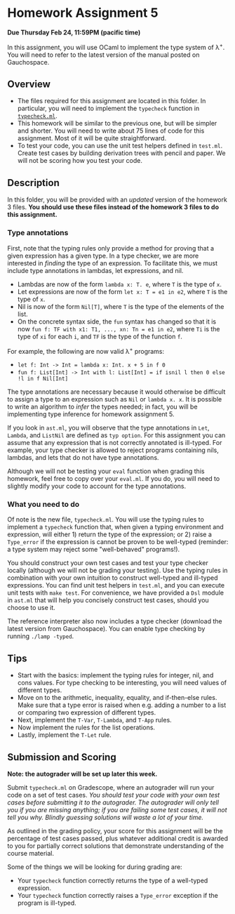 # Homework Assignment 5

**Due Thursday Feb 24, 11:59PM (pacific time)**

In this assignment, you will use OCaml to implement the type system of
λ<sup>+</sup>. You will need to refer to the latest version of the manual posted
on Gauchospace.

## Overview

* The files required for this assignment are located in this folder. In
  particular, you will need to implement the `typecheck` function in
  [`typecheck.ml`](typecheck.ml).
* This homework will be similar to the previous one, but will be simpler and
  shorter. You will need to write about 75 lines of code for this assignment.
  Most of it will be quite straightforward.
* To test your code, you can use the unit test helpers defined in `test.ml`.
  Create test cases by building derivation trees with pencil and paper. We will
  not be scoring how you test your code.

## Description

In this folder, you will be provided with an _updated_ version of the homework 3
files. **You should use these files instead of the homework 3 files to do this
assignment.**

### Type annotations

First, note that the typing rules only provide a method for proving that a given
expression has a given type. In a type checker, we are more interested in
_finding_ the type of an expression. To facilitate this, we must include type
annotations in lambdas, let expressions, and nil.

* Lambdas are now of the form `lambda x: T. e`, where `T` is the type of `x`.
* Let expressions are now of the form `let x: T = e1 in e2`, where `T` is the
  type of `x`.
* Nil is now of the form `Nil[T]`, where `T` is the type of the elements of the
  list.
* On the concrete syntax side, the `fun` syntax has changed so that it is now
  `fun f: TF with x1: T1, ..., xn: Tn = e1 in e2`, where `Ti` is the
  type of `xi` for each `i`, and `TF` is the type of the function `f`.

For example, the following are now valid λ<sup>+</sup> programs:

* `let f: Int -> Int = lambda x: Int. x + 5 in f 0`
* `fun f: List[Int] -> Int with l: List[Int] = if isnil l then 0 else !l in f Nil[Int]`

The type annotations are necessary because it would otherwise be difficult to
assign a type to an expression such as `Nil` or `lambda x. x`. It is possible to
write an algorithm to _infer_ the types needed; in fact, you will be
implementing type inference for homework assignment 5.

If you look in `ast.ml`, you will observe that the type annotations in `Let`,
`Lambda`, and `ListNil` are defined as `typ option`. For this assignment you can
assume that any expression that is not correctly annotated is ill-typed. For
example, your type checker is allowed to reject programs containing nils,
lambdas, and lets that do not have type annotations.

Although we will not be testing your `eval` function when grading this
homework, feel free to copy over your `eval.ml`. If you do, you will need to
slightly modify your code to account for the type annotations.

### What you need to do 

Of note is the new file, `typecheck.ml`. You will use the typing rules to
implement a `typecheck` function that, when given a typing environment and
expression, will either 1) return the type of the expression; or 2) raise a
`Type_error` if the expression is cannot be proven to be well-typed (reminder: a
type system may reject some "well-behaved" programs!).

You should construct your own test cases and test your type checker locally
(although we will not be grading your testing). Use the typing rules in
combination with your own intuition to construct well-typed and ill-typed
expressions. You can find unit test helpers in `test.ml`, and you can execute
unit tests with `make test`. For convenience, we have provided a `Dsl` module in
`ast.ml` that will help you concisely construct test cases, should you choose
to use it.

The reference interpreter also now includes a type checker (download the latest
version from Gauchospace). You can enable type checking by running `./lamp
-typed`.

## Tips

* Start with the basics: implement the typing rules for integer, nil, and cons
  values. For type checking to be interesting, you will need values of different
  types.
* Move on to the arithmetic, inequality, equality, and if-then-else rules. Make
  sure that a type error is raised when e.g. adding a number to a list or
  comparing two expression of different types.
* Next, implement the `T-Var`, `T-Lambda`, and `T-App` rules.
* Now implement the rules for the list operations.
* Lastly, implement the `T-Let` rule.

## Submission and Scoring

**Note: the autograder will be set up later this week.**

Submit `typecheck.ml` on Gradescope, where an autograder will run your code on a
set of test cases. _You should test your code with your own test cases before
submitting it to the autograder. The autograder will only tell you if you are
missing anything; if you are failing some test cases, it will not tell you why.
Blindly guessing solutions will waste a lot of your time._

As outlined in the grading policy, your score for this assignment will be the
percentage of test cases passed, plus whatever additional credit is awarded to
you for partially correct solutions that demonstrate understanding of the course
material.

Some of the things we will be looking for during grading are:
* Your `typecheck` function correctly returns the type of a well-typed
  expression.
* Your `typecheck` function correctly raises a `Type_error` exception if the
  program is ill-typed.

